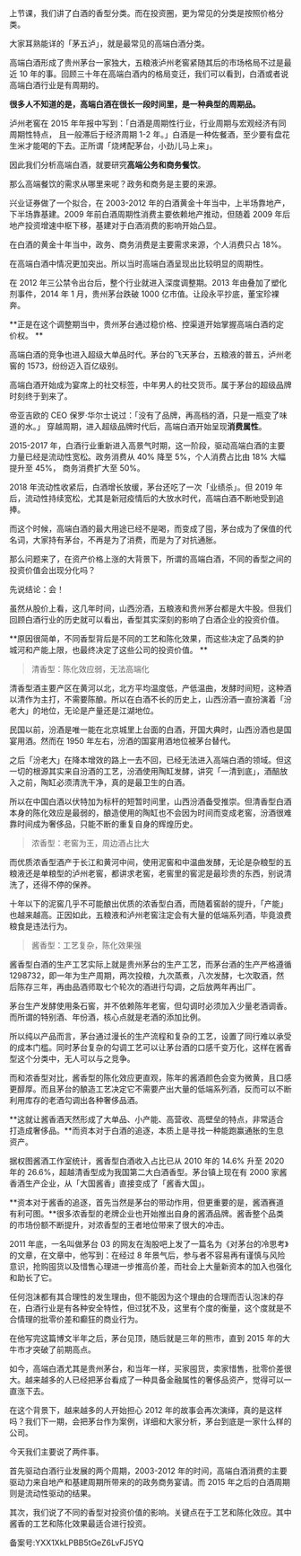 上节课，我们讲了白酒的香型分类。而在投资圈，更为常见的分类是按照价格分类。 

大家耳熟能详的「茅五泸」，就是最常见的高端白酒分类。 

高端白酒形成了贵州茅台一家独大，五粮液泸州老窖紧随其后的市场格局不过是最近 10 年的事。回顾三十年在高端白酒内的格局变迁，我们可以看到，白酒或者说高端白酒行业是有周期的。 

**很多人不知道的是，高端白酒在很长一段时间里，是一种典型的周期品。**

泸州老窖在 2015 年年报中写到：「白酒是周期性行业，行业周期与宏观经济有同周期性特点， 且一般滞后于经济周期 1-2 年。」白酒是一种佐餐酒，至少要有盘花生米才能喝的下去。正所谓「烧烤配茅台，小劲儿马上来」。 

因此我们分析高端白酒，就要研究**高端公务和商务餐饮**。 

那么高端餐饮的需求从哪里来呢？政务和商务是主要的来源。 

兴业证券做了一个拟合，在 2003-2012 年的白酒黄金十年当中，上半场靠地产，下半场靠基建。2009 年前白酒周期性消费主要依赖地产推动，但随着 2009 年后地产投资增速中枢下移，基建对于白酒消费的影响开始凸显。 

在白酒的黄金十年当中，政务、商务消费是主要需求来源，个人消费只占 18\%。 

在高端白酒中情况更加突出。所以当时高端白酒呈现出比较明显的周期性。

在 2012 年三公禁令出台后，整个行业就进入深度调整期。2013 年由叠加了塑化剂事件，2014 年 1 月，贵州茅台跌破 1000 亿市值。让段永平抄底，董宝珍裸奔。 

**正是在这个调整期当中，贵州茅台通过稳价格、控渠道开始掌握高端白酒的定价权。 **

高端白酒的竞争也进入超级大单品时代。茅台的飞天茅台，五粮液的普五，泸州老窖的 1573，纷纷迈入百亿级别。

高端白酒开始成为宴席上的社交标签，中年男人的社交货币。属于茅台的超级品牌时刻终于到来了。 

帝亚吉欧的 CEO 保罗·华尔士说过：「没有了品牌，再高档的酒，只是一瓶变了味道的水。」 穿越周期，进入超级品牌时代后，高端白酒开始呈现**消费属性**。

2015-2017 年，白酒行业重新进入高景气时期，这一阶段，驱动高端白酒的主要力量已经是流动性宽松。政务消费从 40\% 降至 5\%，个人消费占比由 18\% 大幅提升至 45\%， 商务消费扩大至 50\%。 

2018 年流动性收紧后，白酒增长放缓，茅台还吃了一次「业绩杀」。但 2019 年后，流动性持续宽松，尤其是新冠疫情后的大放水时代，高端白酒不断地受到追捧。 

而这个时候，高端白酒的最大用途已经不是喝，而变成了囤，茅台成为了保值的代名词，大家持有茅台，不再是为了消费，而是为了对抗通胀。 

那么问题来了，在资产价格上涨的大背景下，所谓的高端白酒，不同的香型之间的投资价值会出现分化吗？ 

先说结论：会！ 

虽然从股价上看，这几年时间，山西汾酒，五粮液和贵州茅台都是大牛股。但我们回顾白酒行业的历史就可以看出，香型其实深刻的影响了白酒企业的投资价值。

**原因很简单，不同香型背后是不同的工艺和陈化效果，而这些决定了品类的护城河和产能上限，也最终决定了这些公司的投资价值。 **

> 清香型：陈化效应弱，无法高端化 

清香型酒主要产区在黄河以北，北方平均温度低，产低温曲，发酵时间短，这种酒以清作为主打，不需要陈酿。所以在白酒不长的历史上，山西汾酒一直扮演着「汾老大」的地位，无论是产量还是江湖地位。

民国以前，汾酒是唯一能在北京城里上台面的白酒，开国大典时，山西汾酒也是国宴用酒。然而在 1950 年左右，汾酒的国宴用酒地位被茅台替代。

之后「汾老大」在降本增效的路上一去不回，已经无法进入高端白酒的领域。但这一切的根源其实来自汾酒的工艺，汾酒使用陶缸发酵，讲究「一清到底」，酒醅放入之前，陶缸必须清洗干净，真的是最卫生的白酒。

所以在中国白酒以伏特加为标杆的短暂时间里，山西汾酒备受推崇。但清香型白酒本身的陈化效应是最弱的，酿造使用的陶缸也不会因为时间而变成老窖，汾酒很难靠时间成为奢侈品，只能不断的重复自身的辉煌历史。 

> 浓香型：老窖为王，周边酒占比大 

而优质浓香型酒产于长江和黄河中间，使用泥窖和中温曲发酵，无论是杂粮型的五粮液还是单粮型的泸州老窖，都讲求老窖，老窖里的窖泥是最珍贵的东西，别说清洗了，还得不停的保养。

十年以下的泥窖几乎不可能酿出优质的浓香型白酒，而随着窖龄的提升，「产能」也越来越高。正因如此，五粮液和泸州老窖注定会有大量的低端系列酒，毕竟浪费粮食是违法行为。 

> 酱香型：工艺复杂，陈化效果强 

酱香型白酒的生产工艺实际上就是贵州茅台的生产工艺，而茅台酒的生产严格遵循 1298732，即一年为生产周期，两次投粮，九次蒸煮，八次发酵，七次取酒，然后陈存三年，再由品酒师取七个轮次的酒进行勾调，之后放两年再出厂。

茅台生产发酵使用条石窖，并不依赖陈年老窖，但勾调时必须加入少量老酒调香。而所谓的特别酒、年份酒，核心点就是老酒的添加比例。

所以纯以产品而言，茅台通过漫长的生产流程和复杂的工艺，设置了同行难以承受的成本门槛。同时茅台复杂的勾调工艺可以让茅台酒的口感千变万化，这样在酱香型这个分类中，无人可以与之竞争。

而和浓香型对比，酱香型的陈化效应更直观，陈年的酱酒颜色会变为微黄，且口感更醇厚。而且茅台的酿造工艺决定它不需要产出大量的低端系列酒，反而可以不断利用库存的老酒勾调出各种奢侈品酒。

**这就让酱香酒天然形成了大单品、小产能、高营收、高壁垒的特点，非常适合打造成奢侈品。**而资本对于白酒的追逐，本质上是寻找一种能跑赢通胀的生息资产。 

据权图酱酒工作室统计，酱香型白酒收入占比已从 2010 年的 14.6\% 升至 2020 年的 26.6\%，超越清香型成为我国第二大白酒香型。茅台镇上现在有 2000 家酱香酒生产企业，从「大国酱香」直接变成了「酱香大国」。

**资本对于酱香的追逐，首先当然是茅台的带动作用，但更重要的是，酱酒赛道有利可图。**很多浓香型的老牌企业也开始推出自身的酱酒品牌。酱香整个品类的市场份额不断提升，对浓香型的王者地位带来了很大的冲击。 

2011 年底，一名叫做茅台 03 的网友在淘股吧上发了一篇名为《对茅台的冷思考》的文章，在文章中，他写到：在经过 8 年景气后，参与者不容易再有谨慎与风险意识，抢购囤货以及惜售心理进一步推高价差，而社会上大量新资本的加入也强化和助长了它。 

任何泡沫都有其合理性的发生理由，但不能因为这个理由的合理而否认泡沫的存在，白酒行业是有各种安全特性，但过犹不及，这里有个度的衡量，这个度就是不合情理的批零价差和癫狂的商业行为。 

在他写完这篇博文半年之后，茅台见顶，随后就是三年的熊市，直到 2015 年的大牛市才突破了前期高点。

如今，高端白酒尤其是贵州茅台，和当年一样，买家囤货，卖家惜售，批零价差很大。越来越多的人已经把茅台看成了一种具备金融属性的奢侈品资产，觉得可以一直涨下去。

在这个背景下，越来越多的人开始担心 2012 年的故事会再次演绎，真的是这样吗？我们下一期，会把茅台作为案例，详细和大家分析，茅台到底是一家什么样的公司。 

今天我们主要说了两件事。

首先驱动白酒行业发展的两个周期，2003-2012 年的时间，高端白酒消费的主要驱动力来自地产和基建周期所带来的的政务商务宴请。而 2015 年之后的白酒周期则是流动性驱动的结果。

其次，我们说了不同的香型对投资价值的影响。关键点在于工艺和陈化效应。其中酱香的工艺和陈化效果最适合进行投资。

  

备案号:YXX1XkLPBB5tGeZ6LvFJ5YQ